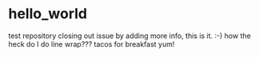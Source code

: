# hello_world
test repository
closing out issue by adding more info, this is it. :-)
how the heck do I do line wrap???
tacos for breakfast yum!
